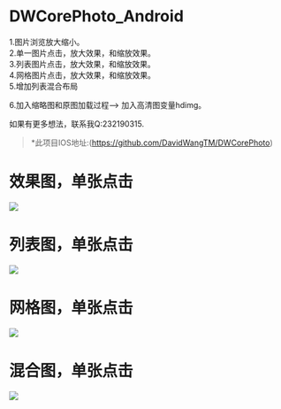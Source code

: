 # DWCorePhoto_Android
1.图片浏览放大缩小。<br />
2.单一图片点击，放大效果，和缩放效果。<br />
3.列表图片点击，放大效果，和缩放效果。<br />
4.网格图片点击，放大效果，和缩放效果。<br />
5.增加列表混合布局<br />

6.加入缩略图和原图加载过程--> 加入高清图变量hdimg。

如果有更多想法，联系我Q:232190315.
> *此项目IOS地址:(https://github.com/DavidWangTM/DWCorePhoto)

# 效果图，单张点击
![](https://raw.githubusercontent.com/DavidWangTM/DWCorePhoto_Android/master/SingleShow.gif)
# 列表图，单张点击
![](https://raw.githubusercontent.com/DavidWangTM/DWCorePhoto_Android/master/ListShow.gif)
# 网格图，单张点击
![](https://raw.githubusercontent.com/DavidWangTM/DWCorePhoto_Android/master/GridShow.gif)
# 混合图，单张点击
![](https://raw.githubusercontent.com/DavidWangTM/DWCorePhoto_Android/master/MixShow.gif)
